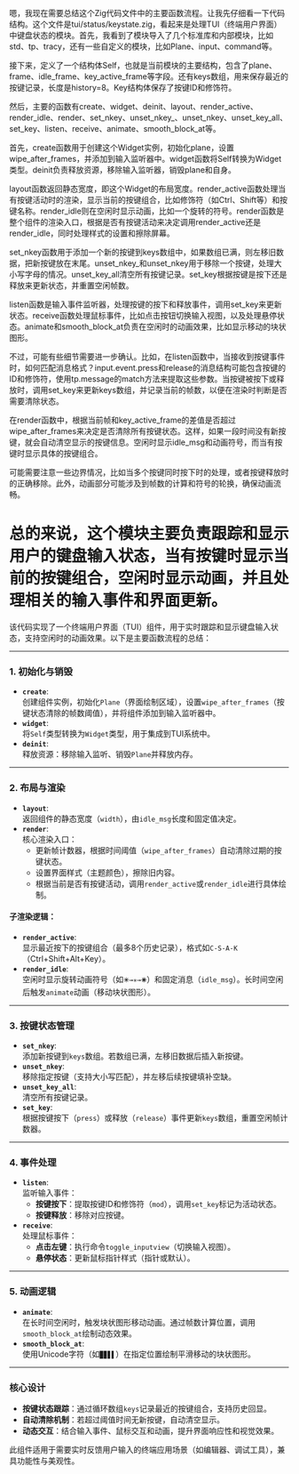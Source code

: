 嗯，我现在需要总结这个Zig代码文件中的主要函数流程。让我先仔细看一下代码结构。这个文件是tui/status/keystate.zig，看起来是处理TUI（终端用户界面）中键盘状态的模块。首先，我看到了模块导入了几个标准库和内部模块，比如std、tp、tracy，还有一些自定义的模块，比如Plane、input、command等。

接下来，定义了一个结构体Self，也就是当前模块的主要结构，包含了plane、frame、idle_frame、key_active_frame等字段。还有keys数组，用来保存最近的按键记录，长度是history=8。Key结构体保存了按键ID和修饰符。

然后，主要的函数有create、widget、deinit、layout、render_active、render_idle、render、set_nkey、unset_nkey_、unset_nkey、unset_key_all、set_key、listen、receive、animate、smooth_block_at等。

首先，create函数用于创建这个Widget实例，初始化plane，设置wipe_after_frames，并添加到输入监听器中。widget函数将Self转换为Widget类型。deinit负责释放资源，移除输入监听器，销毁plane和自身。

layout函数返回静态宽度，即这个Widget的布局宽度。render_active函数处理当有按键活动时的渲染，显示当前的按键组合，比如修饰符（如Ctrl、Shift等）和按键名称。render_idle则在空闲时显示动画，比如一个旋转的符号。render函数是整个组件的渲染入口，根据是否有按键活动来决定调用render_active还是render_idle，同时处理样式的设置和擦除屏幕。

set_nkey函数用于添加一个新的按键到keys数组中，如果数组已满，则左移旧数据，把新按键放在末尾。unset_nkey_和unset_nkey用于移除一个按键，处理大小写字母的情况。unset_key_all清空所有按键记录。set_key根据按键是按下还是释放来更新状态，并重置空闲帧数。

listen函数是输入事件监听器，处理按键的按下和释放事件，调用set_key来更新状态。receive函数处理鼠标事件，比如点击按钮切换输入视图，以及处理悬停状态。animate和smooth_block_at负责在空闲时的动画效果，比如显示移动的块状图形。

不过，可能有些细节需要进一步确认。比如，在listen函数中，当接收到按键事件时，如何匹配消息格式？input.event.press和release的消息结构可能包含按键的ID和修饰符，使用tp.message的match方法来提取这些参数。当按键被按下或释放时，调用set_key来更新keys数组，并记录当前的帧数，以便在渲染时判断是否需要清除状态。

在render函数中，根据当前帧和key_active_frame的差值是否超过wipe_after_frames来决定是否清除所有按键状态。这样，如果一段时间没有新按键，就会自动清空显示的按键信息。空闲时显示idle_msg和动画符号，而当有按键时显示具体的按键组合。

可能需要注意一些边界情况，比如当多个按键同时按下时的处理，或者按键释放时的正确移除。此外，动画部分可能涉及到帧数的计算和符号的轮换，确保动画流畅。

总的来说，这个模块主要负责跟踪和显示用户的键盘输入状态，当有按键时显示当前的按键组合，空闲时显示动画，并且处理相关的输入事件和界面更新。
================================================
该代码实现了一个终端用户界面（TUI）组件，用于实时跟踪和显示键盘输入状态，支持空闲时的动画效果。以下是主要函数流程的总结：

---

### **1. 初始化与销毁**
- **`create`**:  
  创建组件实例，初始化`Plane`（界面绘制区域），设置`wipe_after_frames`（按键状态清除的帧数阈值），并将组件添加到输入监听器中。
- **`widget`**:  
  将`Self`类型转换为`Widget`类型，用于集成到TUI系统中。
- **`deinit`**:  
  释放资源：移除输入监听、销毁`Plane`并释放内存。

---

### **2. 布局与渲染**
- **`layout`**:  
  返回组件的静态宽度（`width`），由`idle_msg`长度和固定值决定。
- **`render`**:  
  核心渲染入口：
  - 更新帧计数器，根据时间阈值（`wipe_after_frames`）自动清除过期的按键状态。
  - 设置界面样式（主题颜色），擦除旧内容。
  - 根据当前是否有按键活动，调用`render_active`或`render_idle`进行具体绘制。

#### **子渲染逻辑**：
- **`render_active`**:  
  显示最近按下的按键组合（最多8个历史记录），格式如`C-S-A-K`（Ctrl+Shift+Alt+Key）。
- **`render_idle`**:  
  空闲时显示旋转动画符号（如`🞻→✳→🞼`）和固定消息（`idle_msg`）。长时间空闲后触发`animate`动画（移动块状图形）。

---

### **3. 按键状态管理**
- **`set_nkey`**:  
  添加新按键到`keys`数组。若数组已满，左移旧数据后插入新按键。
- **`unset_nkey`**:  
  移除指定按键（支持大小写匹配），并左移后续按键填补空缺。
- **`unset_key_all`**:  
  清空所有按键记录。
- **`set_key`**:  
  根据按键按下（`press`）或释放（`release`）事件更新`keys`数组，重置空闲帧计数器。

---

### **4. 事件处理**
- **`listen`**:  
  监听输入事件：
  - **按键按下**：提取按键ID和修饰符（`mod`），调用`set_key`标记为活动状态。
  - **按键释放**：移除对应按键。
- **`receive`**:  
  处理鼠标事件：
  - **点击左键**：执行命令`toggle_inputview`（切换输入视图）。
  - **悬停状态**：更新鼠标指针样式（指针或默认）。

---

### **5. 动画逻辑**
- **`animate`**:  
  在长时间空闲时，触发块状图形移动动画。通过帧数计算位置，调用`smooth_block_at`绘制动态效果。
- **`smooth_block_at`**:  
  使用Unicode字符（如`▉▊▋▌`）在指定位置绘制平滑移动的块状图形。

---

### **核心设计**
- **按键状态跟踪**：通过循环数组`keys`记录最近的按键组合，支持历史回显。
- **自动清除机制**：若超过阈值时间无新按键，自动清空显示。
- **动态交互**：结合输入事件、鼠标交互和动画，提升界面响应性和视觉效果。

此组件适用于需要实时反馈用户输入的终端应用场景（如编辑器、调试工具），兼具功能性与美观性。